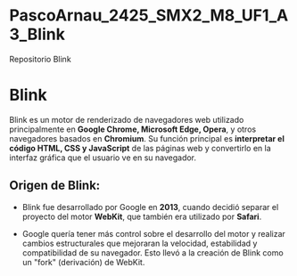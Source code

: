 # PascoArnau_2425_SMX2_M8_UF1_A3_Blink
Repositorio Blink
# **Blink**
Blink es un motor de renderizado de navegadores web utilizado principalmente en **Google Chrome, Microsoft Edge, Opera**, y otros navegadores basados en **Chromium**. Su función principal es **interpretar el código HTML, CSS y JavaScript** de las páginas web y convertirlo en la interfaz gráfica que el usuario ve en su navegador.
## **Origen de Blink**:
* Blink fue desarrollado por Google en **2013**, cuando decidió separar el proyecto del motor **WebKit**, que también era utilizado por **Safari**.
+ Google quería tener más control sobre el desarrollo del motor y realizar cambios estructurales que mejoraran la velocidad, estabilidad y compatibilidad de su navegador. Esto llevó a la creación de Blink como un "fork" (derivación) de WebKit.
